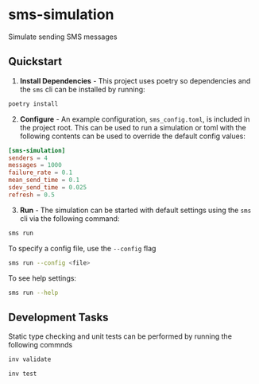 # sms-simulation

Simulate sending SMS messages

## Quickstart

1. **Install Dependencies** - This project uses poetry so dependencies and the `sms` cli can be installed by running:

```bash
poetry install
```

2. **Configure** - An example configuration, `sms_config.toml`, is included in the project root. This can be used to run
a simulation or toml with the following contents can be used to override the default config values:

```toml
[sms-simulation]
senders = 4
messages = 1000
failure_rate = 0.1
mean_send_time = 0.1
sdev_send_time = 0.025
refresh = 0.5
```

3. **Run** - The simulation can be started with default settings using the `sms` cli via the following command:

```bash
sms run
```

To specify a config file, use the `--config` flag

```bash
sms run --config <file>
```

To see help settings:
```bash
sms run --help
```

## Development Tasks

Static type checking and unit tests can be performed by running the following commnds

```bash
inv validate
```

```bash
inv test
```
